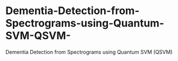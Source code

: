 # Dementia-Detection-from-Spectrograms-using-Quantum-SVM-QSVM-
Dementia Detection from Spectrograms using Quantum SVM (QSVM)
